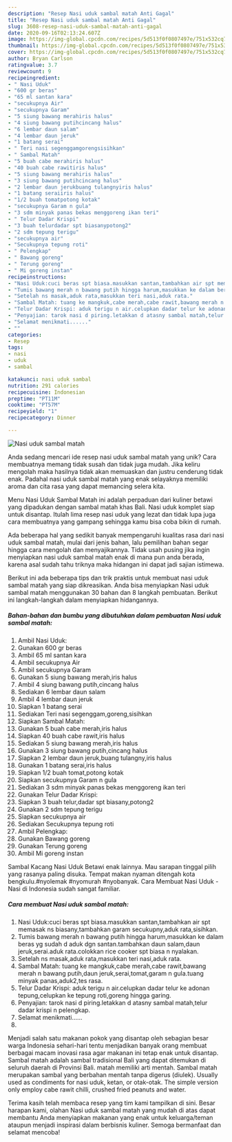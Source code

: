 ```yaml
---
description: "Resep Nasi uduk sambal matah Anti Gagal"
title: "Resep Nasi uduk sambal matah Anti Gagal"
slug: 3608-resep-nasi-uduk-sambal-matah-anti-gagal
date: 2020-09-16T02:13:24.607Z
image: https://img-global.cpcdn.com/recipes/5d513f0f0807497e/751x532cq70/nasi-uduk-sambal-matah-foto-resep-utama.jpg
thumbnail: https://img-global.cpcdn.com/recipes/5d513f0f0807497e/751x532cq70/nasi-uduk-sambal-matah-foto-resep-utama.jpg
cover: https://img-global.cpcdn.com/recipes/5d513f0f0807497e/751x532cq70/nasi-uduk-sambal-matah-foto-resep-utama.jpg
author: Bryan Carlson
ratingvalue: 3.7
reviewcount: 9
recipeingredient:
- " Nasi Uduk"
- "600 gr beras"
- "65 ml santan kara"
- "secukupnya Air"
- "secukupnya Garam"
- "5 siung bawang merahiris halus"
- "4 siung bawang putihcincang halus"
- "6 lembar daun salam"
- "4 lembar daun jeruk"
- "1 batang serai"
- " Teri nasi segenggamgorengsisihkan"
- " Sambal Matah"
- "5 buah cabe merahiris halus"
- "40 buah cabe rawitiris halus"
- "5 siung bawang merahiris halus"
- "3 siung bawang putihcincang halus"
- "2 lembar daun jerukbuang tulangnyiris halus"
- "1 batang seraiiris halus"
- "1/2 buah tomatpotong kotak"
- "secukupnya Garam n gula"
- "3 sdm minyak panas bekas menggoreng ikan teri"
- " Telur Dadar Krispi"
- "3 buah telurdadar spt biasanypotong2"
- "2 sdm tepung terigu"
- "secukupnya air"
- "Secukupnya tepung roti"
- " Pelengkap"
- " Bawang goreng"
- " Terung goreng"
- " Mi goreng instan"
recipeinstructions:
- "Nasi Uduk:cuci beras spt biasa.masukkan santan,tambahkan air spt memasak ns biasany,tambahkan garam secukupny,aduk rata,sisihkan."
- "Tumis bawang merah n bawang putih hingga harum,masukkan ke dalam beras yg sudah d aduk dgn santan.tambahkan daun salam,daun jeruk,serai.aduk rata.colokkan rice cooker spt biasa n nyalakan."
- "Setelah ns masak,aduk rata,masukkan teri nasi,aduk rata."
- "Sambal Matah: tuang ke mangkuk,cabe merah,cabe rawit,bawang merah n bawang putih,daun jeruk,serai,tomat,garam n gula.tuang minyak panas,aduk2,tes rasa."
- "Telur Dadar Krispi: aduk terigu n air.celupkan dadar telur ke adonan tepung,celupkan ke tepung roti,goreng hingga garing."
- "Penyajian: tarok nasi d piring.letakkan d atasny sambal matah,telur dadar krispi n pelengkap."
- "Selamat menikmati......"
- ""
categories:
- Resep
tags:
- nasi
- uduk
- sambal

katakunci: nasi uduk sambal 
nutrition: 291 calories
recipecuisine: Indonesian
preptime: "PT11M"
cooktime: "PT57M"
recipeyield: "1"
recipecategory: Dinner

---
```



![Nasi uduk sambal matah](https://img-global.cpcdn.com/recipes/5d513f0f0807497e/751x532cq70/nasi-uduk-sambal-matah-foto-resep-utama.jpg)

Anda sedang mencari ide resep nasi uduk sambal matah yang unik? Cara membuatnya memang tidak susah dan tidak juga mudah. Jika keliru mengolah maka hasilnya tidak akan memuaskan dan justru cenderung tidak enak. Padahal nasi uduk sambal matah yang enak selayaknya memiliki aroma dan cita rasa yang dapat memancing selera kita.

Menu Nasi Uduk Sambal Matah ini adalah perpaduan dari kuliner betawi yang dipadukan dengan sambal matah khas Bali. Nasi uduk komplet siap untuk disantap. Itulah lima resep nasi uduk yang lezat dan tidak lupa juga cara membuatnya yang gampang sehingga kamu bisa coba bikin di rumah.

Ada beberapa hal yang sedikit banyak mempengaruhi kualitas rasa dari nasi uduk sambal matah, mulai dari jenis bahan, lalu pemilihan bahan segar hingga cara mengolah dan menyajikannya. Tidak usah pusing jika ingin menyiapkan nasi uduk sambal matah enak di mana pun anda berada, karena asal sudah tahu triknya maka hidangan ini dapat jadi sajian istimewa.


Berikut ini ada beberapa tips dan trik praktis untuk membuat nasi uduk sambal matah yang siap dikreasikan. Anda bisa menyiapkan Nasi uduk sambal matah menggunakan 30 bahan dan 8 langkah pembuatan. Berikut ini langkah-langkah dalam menyiapkan hidangannya.

<!--inarticleads1-->

##### Bahan-bahan dan bumbu yang dibutuhkan dalam pembuatan Nasi uduk sambal matah:

1. Ambil  Nasi Uduk:
1. Gunakan 600 gr beras
1. Ambil 65 ml santan kara
1. Ambil secukupnya Air
1. Ambil secukupnya Garam
1. Gunakan 5 siung bawang merah,iris halus
1. Ambil 4 siung bawang putih,cincang halus
1. Sediakan 6 lembar daun salam
1. Ambil 4 lembar daun jeruk
1. Siapkan 1 batang serai
1. Sediakan  Teri nasi segenggam,goreng,sisihkan
1. Siapkan  Sambal Matah:
1. Gunakan 5 buah cabe merah,iris halus
1. Siapkan 40 buah cabe rawit,iris halus
1. Sediakan 5 siung bawang merah,iris halus
1. Gunakan 3 siung bawang putih,cincang halus
1. Siapkan 2 lembar daun jeruk,buang tulangny,iris halus
1. Gunakan 1 batang serai,iris halus
1. Siapkan 1/2 buah tomat,potong kotak
1. Siapkan secukupnya Garam n gula
1. Sediakan 3 sdm minyak panas bekas menggoreng ikan teri
1. Gunakan  Telur Dadar Krispi:
1. Siapkan 3 buah telur,dadar spt biasany,potong2
1. Gunakan 2 sdm tepung terigu
1. Siapkan secukupnya air
1. Sediakan Secukupnya tepung roti
1. Ambil  Pelengkap:
1. Gunakan  Bawang goreng
1. Gunakan  Terung goreng
1. Ambil  Mi goreng instan


Sambal Kacang Nasi Uduk Betawi enak lainnya. Mau sarapan tinggal pilih yang rasanya paling disuka. Tempat makan nyaman ditengah kota bengkulu.#nyolemak #nyomurah #nyobanyak. Cara Membuat Nasi Uduk - Nasi di Indonesia sudah sangat familiar. 

<!--inarticleads2-->

##### Cara membuat Nasi uduk sambal matah:

1. Nasi Uduk:cuci beras spt biasa.masukkan santan,tambahkan air spt memasak ns biasany,tambahkan garam secukupny,aduk rata,sisihkan.
1. Tumis bawang merah n bawang putih hingga harum,masukkan ke dalam beras yg sudah d aduk dgn santan.tambahkan daun salam,daun jeruk,serai.aduk rata.colokkan rice cooker spt biasa n nyalakan.
1. Setelah ns masak,aduk rata,masukkan teri nasi,aduk rata.
1. Sambal Matah: tuang ke mangkuk,cabe merah,cabe rawit,bawang merah n bawang putih,daun jeruk,serai,tomat,garam n gula.tuang minyak panas,aduk2,tes rasa.
1. Telur Dadar Krispi: aduk terigu n air.celupkan dadar telur ke adonan tepung,celupkan ke tepung roti,goreng hingga garing.
1. Penyajian: tarok nasi d piring.letakkan d atasny sambal matah,telur dadar krispi n pelengkap.
1. Selamat menikmati......
1. 


Menjadi salah satu makanan pokok yang disantap oleh sebagian besar warga Indonesia sehari-hari tentu menjadikan banyak orang membuat berbagai macam inovasi rasa agar makanan ini tetap enak untuk disantap. Sambal matah adalah sambal tradisional Bali yang dapat ditemukan di seluruh daerah di Provinsi Bali. matah memiliki arti mentah. Sambal matah merupakan sambal yang berbahan mentah tanpa digerus (diulek). Usually used as condiments for nasi uduk, ketan, or otak-otak. The simple version only employ cabe rawit chilli, crushed fried peanuts and water. 

Terima kasih telah membaca resep yang tim kami tampilkan di sini. Besar harapan kami, olahan Nasi uduk sambal matah yang mudah di atas dapat membantu Anda menyiapkan makanan yang enak untuk keluarga/teman ataupun menjadi inspirasi dalam berbisnis kuliner. Semoga bermanfaat dan selamat mencoba!
